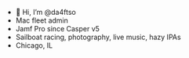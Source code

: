 - 👋 Hi, I’m @da4ftso
- Mac fleet admin
- Jamf Pro since Casper v5
- Sailboat racing, photography, live music, hazy IPAs
- Chicago, IL

<!---
da4ftso/da4ftso is a ✨ special ✨ repository because its `README.md` (this file) appears on your GitHub profile.
You can click the Preview link to take a look at your changes.
--->
